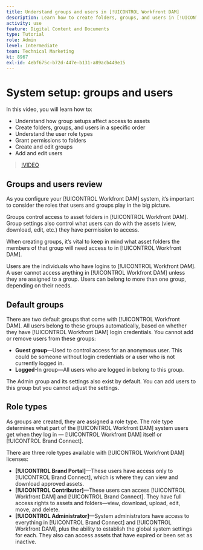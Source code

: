```yaml
---
title: Understand groups and users in [!UICONTROL Workfront DAM]
description: Learn how to create folders, groups, and users in [!UICONTROL Workfront DAM]. Understand the user role types and grant permissions to folders.
activity: use
feature: Digital Content and Documents
type: Tutorial
role: Admin
level: Intermediate
team: Technical Marketing
kt: 8967
exl-id: 4ebf675c-b72d-447e-b131-a89acb449e15
---
```

# System setup: groups and users

In this video, you will learn how to:

* Understand how group setups affect access to assets
* Create folders, groups, and users in a specific order
* Understand the user role types
* Grant permissions to folders
* Create and edit groups
* Add and edit users

>[!VIDEO](https://video.tv.adobe.com/v/335230/?quality=12)

## Groups and users review

As you configure your [!UICONTROL Workfront DAM] system, it’s important to consider the roles that users and groups play in the big picture.

Groups control access to asset folders in [!UICONTROL Workfront DAM]. Group settings also control what users can do with the assets (view, download, edit, etc.) they have permission to access.

When creating groups, it’s vital to keep in mind what asset folders the members of that group will need access to in [!UICONTROL Workfront DAM].

Users are the individuals who have logins to [!UICONTROL Workfront DAM]. A user cannot access anything in [!UICONTROL Workfront DAM] unless they are assigned to a group. Users can belong to more than one group, depending on their needs.

## Default groups

There are two default groups that come with [!UICONTROL Workfront DAM]. All users belong to these groups automatically, based on whether they have [!UICONTROL Workfront DAM] login credentials. You cannot add or remove users from these groups:

* **Guest group**—Used to control access for an anonymous user. This could be someone without login credentials or a user who is not currently logged in.
* **Logged**-In group—All users who are logged in belong to this group.

The Admin group and its settings also exist by default. You can add users to this group but you cannot adjust the settings.

## Role types

As groups are created, they are assigned a role type. The role type determines what part of the [!UICONTROL Workfront DAM] system users get when they log in — [!UICONTROL Workfront DAM] itself or [!UICONTROL Brand Connect].

There are three role types available with [!UICONTROL Workfront DAM] licenses:

* **[!UICONTROL Brand Portal]**—These users have access only to [!UICONTROL Brand Connect], which is where they can view and download approved assets.
* **[!UICONTROL Contributor]**—These users can access [!UICONTROL Workfront DAM] and [!UICONTROL Brand Connect]. They have full access rights to assets and folders—view, download, upload, edit, move, and delete.
* **[!UICONTROL Administrator]**—System administrators have access to everything in [!UICONTROL Brand Connect] and [!UICONTROL Workfront DAM], plus the ability to establish the global system settings for each. They also can access assets that have expired or been set as inactive.

<!-- 
Learn more graphic & documentation article link, below
* Understanding the difference between Workfront licenses and Workfront DAM role types
* -->
